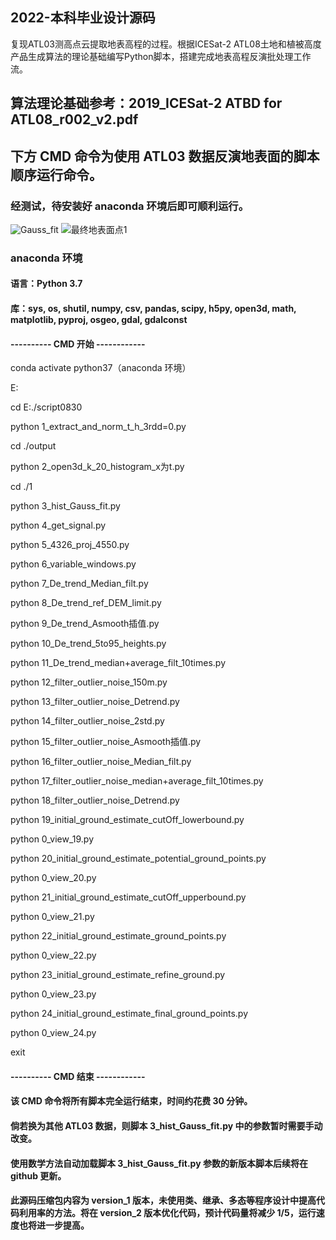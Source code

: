## 2022-本科毕业设计源码
复现ATL03测高点云提取地表高程的过程。根据ICESat-2 ATL08土地和植被高度产品生成算法的理论基础编写Python脚本，搭建完成地表高程反演批处理工作流。

## 算法理论基础参考：2019_ICESat-2 ATBD for ATL08_r002_v2.pdf

## 下方 CMD 命令为使用 ATL03 数据反演地表面的脚本顺序运行命令。
### 经测试，待安装好 anaconda 环境后即可顺利运行。
![Gauss_fit](https://github.com/juejue123/2022-/assets/82886491/aa275da1-6b80-4601-ad6c-6584158d637d)
![最终地表面点1](https://github.com/juejue123/2022-/assets/82886491/b6d4b2ef-9f20-472d-bc8d-e2b867226310)

### anaconda 环境
#### 语言：Python 3.7
#### 库：sys, os, shutil, numpy, csv, pandas, scipy, h5py, open3d, math, matplotlib, pyproj,  osgeo, gdal, gdalconst

#### ---------- CMD 开始 ------------
conda activate python37（anaconda 环境）

E:

cd E:./script0830

python 1_extract_and_norm_t_h_3rdd=0.py

cd ./output

python 2_open3d_k_20_histogram_x为t.py

cd ./1

python 3_hist_Gauss_fit.py

python 4_get_signal.py

python 5_4326_proj_4550.py

python 6_variable_windows.py

python 7_De_trend_Median_filt.py

python 8_De_trend_ref_DEM_limit.py

python 9_De_trend_Asmooth插值.py

python 10_De_trend_5to95_heights.py

python 11_De_trend_median+average_filt_10times.py

python 12_filter_outlier_noise_150m.py

python 13_filter_outlier_noise_Detrend.py

python 14_filter_outlier_noise_2std.py

python 15_filter_outlier_noise_Asmooth插值.py

python 16_filter_outlier_noise_Median_filt.py

python 17_filter_outlier_noise_median+average_filt_10times.py

python 18_filter_outlier_noise_Detrend.py

python 19_initial_ground_estimate_cutOff_lowerbound.py

python 0_view_19.py

python 20_initial_ground_estimate_potential_ground_points.py

python 0_view_20.py

python 21_initial_ground_estimate_cutOff_upperbound.py

python 0_view_21.py

python 22_initial_ground_estimate_ground_points.py

python 0_view_22.py

python 23_initial_ground_estimate_refine_ground.py

python 0_view_23.py

python 24_initial_ground_estimate_final_ground_points.py

python 0_view_24.py

exit
#### ---------- CMD 结束 ------------

#### 该 CMD 命令将所有脚本完全运行结束，时间约花费 30 分钟。
#### 倘若换为其他 ATL03 数据，则脚本 3_hist_Gauss_fit.py 中的参数暂时需要手动改变。
#### 使用数学方法自动加载脚本 3_hist_Gauss_fit.py 参数的新版本脚本后续将在 github 更新。

#### 此源码压缩包内容为 version_1 版本，未使用类、继承、多态等程序设计中提高代码利用率的方法。将在 version_2 版本优化代码，预计代码量将减少 1/5，运行速度也将进一步提高。
